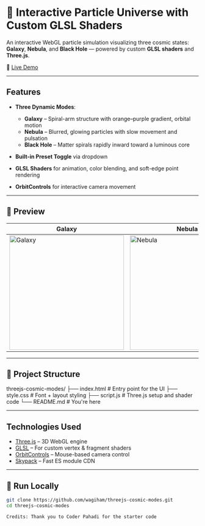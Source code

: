 # 🌌 Interactive Particle Universe with Custom GLSL Shaders

An interactive WebGL particle simulation visualizing three cosmic states: **Galaxy**, **Nebula**, and **Black Hole** — powered by custom **GLSL shaders** and **Three.js**.

🔗 [Live Demo](https://wagiham.github.io/threejs-cosmic-modes/)

---

## Features

- **Three Dynamic Modes**:
  -  **Galaxy** – Spiral-arm structure with orange–purple gradient, orbital motion
  - **Nebula** – Blurred, glowing particles with slow movement and pulsation
  -  **Black Hole** – Matter spirals rapidly inward toward a luminous core

- **Built-in Preset Toggle** via dropdown
- **GLSL Shaders** for animation, color blending, and soft-edge point rendering
- **OrbitControls** for interactive camera movement

---

## 📸 Preview

| Galaxy | Nebula | Black Hole |
|--------|--------|------------|
| <img width="300" src="https://github.com/user-attachments/assets/6c6dbae2-2df3-434a-bfa4-1a15380e85db" alt="Galaxy" /> | <img width="300" src="https://github.com/user-attachments/assets/bd8aa087-a615-43d5-98e0-56e53ab73572" alt="Nebula" /> | <img width="300" src="https://github.com/user-attachments/assets/551e538c-db61-4fae-b540-be788c5ffc2f" alt="Black Hole" /> |



---

## 📁 Project Structure

threejs-cosmic-modes/
├── index.html # Entry point for the UI
├── style.css # Font + layout styling
├── script.js # Three.js setup and shader code
└── README.md # You're here


---

## Technologies Used

- [Three.js](https://threejs.org/) – 3D WebGL engine
- [GLSL](https://thebookofshaders.com/) – For custom vertex & fragment shaders
- [OrbitControls](https://threejs.org/docs/#examples/en/controls/OrbitControls) – Mouse-based camera control
- [Skypack](https://www.skypack.dev/) – Fast ES module CDN

---

## 🚀 Run Locally

```bash
git clone https://github.com/wagiham/threejs-cosmic-modes.git
cd threejs-cosmic-modes

Credits: Thank you to Coder Pahadi for the starter code
